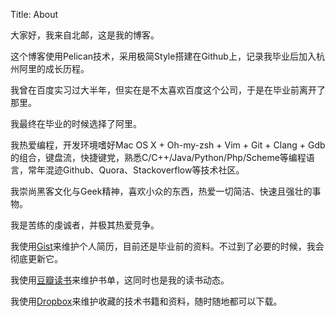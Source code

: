 Title: About

大家好，我来自北邮，这是我的博客。

这个博客使用Pelican技术，采用极简Style搭建在Github上，记录我毕业后加入杭州阿里的成长历程。

我曾在百度实习过大半年，但实在是不太喜欢百度这个公司，于是在毕业前离开了那里。

我最终在毕业的时候选择了阿里。

我热爱编程，开发环境嗜好Mac OS X + Oh-my-zsh + Vim + Git + Clang + Gdb的组合，键盘流，快捷键党，熟悉C/C++/Java/Python/Php/Scheme等编程语言，常年混迹Github、Quora、Stackoverflow等技术社区。

我崇尚黑客文化与Geek精神，喜欢小众的东西，热爱一切简洁、快速且强壮的事物。

我是苦练的虔诚者，并极其热爱竞争。

我使用[Gist](https://gist.github.com/lizherui/6184006)来维护个人简历，目前还是毕业前的资料。不过到了必要的时候，我会彻底更新它。

我使用[豆瓣读书](http://book.douban.com/people/lizherui)来维护书单，这同时也是我的读书动态。

我使用[Dropbox](https://www.dropbox.com/sh/4wweu1f2wd60epg/Sv-EQzFhfw)来维护收藏的技术书籍和资料，随时随地都可以下载。
